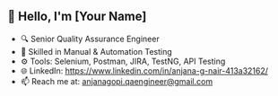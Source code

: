 ## 👋 Hello, I'm [Your Name]
- 🔍 Senior Quality Assurance Engineer
- 🧪 Skilled in Manual & Automation Testing
- ⚙️ Tools: Selenium, Postman, JIRA, TestNG, API Testing
- 🌐 LinkedIn: https://www.linkedin.com/in/anjana-g-nair-413a32162/
- 📫 Reach me at: anjanagopi.qaengineer@gmail.com
